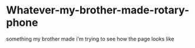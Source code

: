 # Whatever-my-brother-made-rotary-phone
something my brother made i'm trying to see how the page looks like
